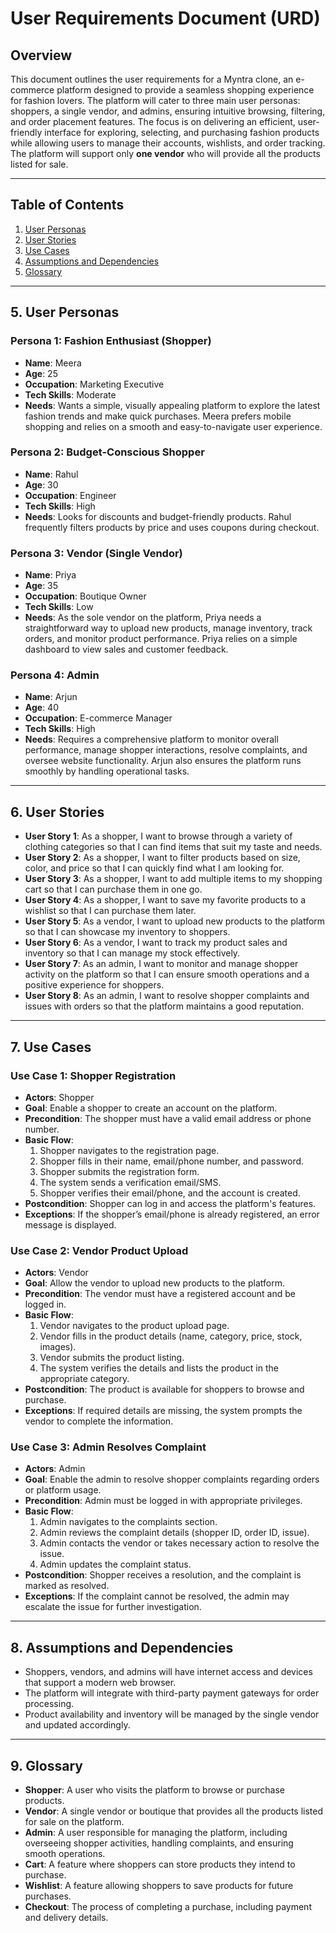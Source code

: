 # User Requirements Document (URD)

## Overview

This document outlines the user requirements for a Myntra clone, an e-commerce platform designed to provide a seamless shopping experience for fashion lovers. The platform will cater to three main user personas: shoppers, a single vendor, and admins, ensuring intuitive browsing, filtering, and order placement features. The focus is on delivering an efficient, user-friendly interface for exploring, selecting, and purchasing fashion products while allowing users to manage their accounts, wishlists, and order tracking. The platform will support only **one vendor** who will provide all the products listed for sale. 

---

## Table of Contents

1. [User Personas](#user-personas)  
2. [User Stories](#user-stories)  
3. [Use Cases](#use-cases)  
4. [Assumptions and Dependencies](#assumptions-and-dependencies)  
5. [Glossary](#glossary)  

---

## 5. User Personas

### Persona 1: Fashion Enthusiast (Shopper)
- **Name**: Meera  
- **Age**: 25  
- **Occupation**: Marketing Executive  
- **Tech Skills**: Moderate  
- **Needs**: Wants a simple, visually appealing platform to explore the latest fashion trends and make quick purchases. Meera prefers mobile shopping and relies on a smooth and easy-to-navigate user experience.

### Persona 2: Budget-Conscious Shopper
- **Name**: Rahul  
- **Age**: 30  
- **Occupation**: Engineer  
- **Tech Skills**: High  
- **Needs**: Looks for discounts and budget-friendly products. Rahul frequently filters products by price and uses coupons during checkout.

### Persona 3: Vendor (Single Vendor)
- **Name**: Priya  
- **Age**: 35  
- **Occupation**: Boutique Owner  
- **Tech Skills**: Low  
- **Needs**: As the sole vendor on the platform, Priya needs a straightforward way to upload new products, manage inventory, track orders, and monitor product performance. Priya relies on a simple dashboard to view sales and customer feedback.

### Persona 4: Admin
- **Name**: Arjun  
- **Age**: 40  
- **Occupation**: E-commerce Manager  
- **Tech Skills**: High  
- **Needs**: Requires a comprehensive platform to monitor overall performance, manage shopper interactions, resolve complaints, and oversee website functionality. Arjun also ensures the platform runs smoothly by handling operational tasks.
  
---

## 6. User Stories

- **User Story 1**: As a shopper, I want to browse through a variety of clothing categories so that I can find items that suit my taste and needs.
- **User Story 2**: As a shopper, I want to filter products based on size, color, and price so that I can quickly find what I am looking for.
- **User Story 3**: As a shopper, I want to add multiple items to my shopping cart so that I can purchase them in one go.
- **User Story 4**: As a shopper, I want to save my favorite products to a wishlist so that I can purchase them later.
- **User Story 5**: As a vendor, I want to upload new products to the platform so that I can showcase my inventory to shoppers.
- **User Story 6**: As a vendor, I want to track my product sales and inventory so that I can manage my stock effectively.
- **User Story 7**: As an admin, I want to monitor and manage shopper activity on the platform so that I can ensure smooth operations and a positive experience for shoppers.
- **User Story 8**: As an admin, I want to resolve shopper complaints and issues with orders so that the platform maintains a good reputation.

---

## 7. Use Cases

### **Use Case 1: Shopper Registration**
- **Actors**: Shopper  
- **Goal**: Enable a shopper to create an account on the platform.  
- **Precondition**: The shopper must have a valid email address or phone number.  
- **Basic Flow**:  
  1. Shopper navigates to the registration page.  
  2. Shopper fills in their name, email/phone number, and password.  
  3. Shopper submits the registration form.  
  4. The system sends a verification email/SMS.  
  5. Shopper verifies their email/phone, and the account is created.  
- **Postcondition**: Shopper can log in and access the platform's features.  
- **Exceptions**: If the shopper’s email/phone is already registered, an error message is displayed.

### **Use Case 2: Vendor Product Upload**
- **Actors**: Vendor  
- **Goal**: Allow the vendor to upload new products to the platform.  
- **Precondition**: The vendor must have a registered account and be logged in.  
- **Basic Flow**:  
  1. Vendor navigates to the product upload page.  
  2. Vendor fills in the product details (name, category, price, stock, images).  
  3. Vendor submits the product listing.  
  4. The system verifies the details and lists the product in the appropriate category.  
- **Postcondition**: The product is available for shoppers to browse and purchase.  
- **Exceptions**: If required details are missing, the system prompts the vendor to complete the information.

### **Use Case 3: Admin Resolves Complaint**
- **Actors**: Admin  
- **Goal**: Enable the admin to resolve shopper complaints regarding orders or platform usage.  
- **Precondition**: Admin must be logged in with appropriate privileges.  
- **Basic Flow**:  
  1. Admin navigates to the complaints section.  
  2. Admin reviews the complaint details (shopper ID, order ID, issue).  
  3. Admin contacts the vendor or takes necessary action to resolve the issue.  
  4. Admin updates the complaint status.  
- **Postcondition**: Shopper receives a resolution, and the complaint is marked as resolved.  
- **Exceptions**: If the complaint cannot be resolved, the admin may escalate the issue for further investigation.

---

## 8. Assumptions and Dependencies

- Shoppers, vendors, and admins will have internet access and devices that support a modern web browser.
- The platform will integrate with third-party payment gateways for order processing.
- Product availability and inventory will be managed by the single vendor and updated accordingly.

---

## 9. Glossary

- **Shopper**: A user who visits the platform to browse or purchase products.
- **Vendor**: A single vendor or boutique that provides all the products listed for sale on the platform.
- **Admin**: A user responsible for managing the platform, including overseeing shopper activities, handling complaints, and ensuring smooth operations.
- **Cart**: A feature where shoppers can store products they intend to purchase.
- **Wishlist**: A feature allowing shoppers to save products for future purchases.
- **Checkout**: The process of completing a purchase, including payment and delivery details.
